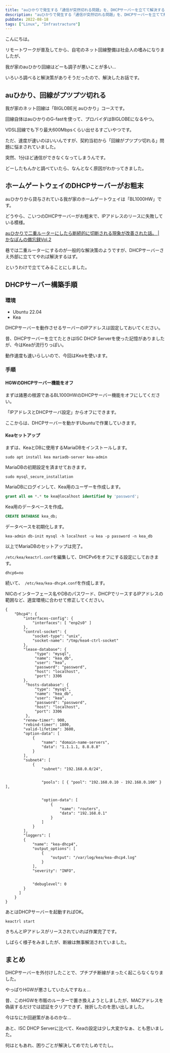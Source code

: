 ```yaml
---
title: "auひかりで発生する「通信が突然切れる問題」を、DHCPサーバーを立てて解決する"
description: "auひかりで発生する「通信が突然切れる問題」を、DHCPサーバーを立てて解決する手順を説明します。"
pubDate: 2022-08-18
tags: ["Linux", "Infrastracture"]
---
```


こんにちは。

リモートワークが普及してから、自宅のネット回線整備は社会人の嗜みになりましたが、

我が家のauひかり回線はどーも調子が悪いことが多い...

いろいろ調べると解決策がありそうだったので、解決したお話です。

## auひかり、回線がプツプツ切れる

我が家のネット回線は「BIGLOBE光 auひかり」コースです。

回線自体はauひかりのG-fastを使って、プロバイダはBIGLOBEになるやつ。

VDSL回線でも下り最大600Mbpsくらい出せるすごいやつです。

ただ、速度が速いのはいいんですが、契約当初から「回線がプツプツ切れる」問題に悩まされていました。

突然、1分ほど通信ができなくなってしまうんです。

どーしたもんかと調べていたら、なんとなく原因がわかってきました。

## ホームゲートウェイのDHCPサーバーがお粗末

auひかりから貸与されている我が家のホームゲートウェイは「BL1000HW」です。

どうやら、こいつのDHCPサーバーがお粗末で、IPアドレスのリースに失敗している模様。

[auひかりで二重ルーターにしたら断続的に切断される現象が改善された話。 | かなぽんの備忘録Vol.2](https://www.kanapon.me/archives/539)

巷では二重ルーターにするのが一般的な解決策のようですが、DHCPサーバーさえ外部に立ててやれば解決するはず。

というわけで立ててみることにしました。

## DHCPサーバー構築手順

### 環境

- Ubuntu 22.04
- Kea

DHCPサーバーを動作させるサーバーのIPアドレスは固定しておいてください。

昔、DHCPサーバーを立てたときはISC DHCP Serverを使った記憶がありましたが、今はKeaが流行りっぽい。

動作速度も速いらしいので、今回はKeaを使います。

### 手順

#### HGWのDHCPサーバー機能をオフ

まずは諸悪の根源であるBL1000HWのDHCPサーバー機能をオフにしてください。

「IPアドレスとDHCPサーバ設定」からオフにできます。

ここからは、DHCPサーバーを動かすUbuntuで作業していきます。

#### Keaセットアップ

まずは、KeaとDBに使用するMariaDBをインストールします。

```shell
sudo apt install kea mariadb-server kea-admin
```
 
MariaDBの初期設定を済ませておきます。

```shell
sudo mysql_secure_installation
```

MariaDBにログインして、Kea用のユーザーを作成します。

```sql
grant all on *.* to kea@localhost identified by 'password';
```

Kea用のデータベースを作成。

```sql
CREATE DATABASE kea_db;
```

データベースを初期化します。

```shell
kea-admin db-init mysql -h localhost -u kea -p password -n kea_db
```

以上でMariaDBのセットアップは完了。

`/etc/kea/keactrl.conf`を編集して、DHCPv6をオフにする設定にしておきます。

```
dhcp6=no
```

続いて、　`/etc/kea/kea-dhcp4.conf`を作成します。

NICのインターフェース名やDBのパスワード、DHCPでリースするIPアドレスの範囲など、適宜環境に合わせて修正してください。
 
```
{
    "Dhcp4": {
        "interfaces-config": {
            "interfaces": [ "enp2s0" ]
        },
        "control-socket": {
            "socket-type": "unix",
            "socket-name": "/tmp/kea4-ctrl-socket"
        },
        "lease-database": {
             "type": "mysql",
             "name": "kea_db",
             "user": "kea",
             "password": "password",
             "host": "localhost",
             "port": 3306
        },
         "hosts-database": {
             "type": "mysql",
             "name": "kea_db",
             "user": "kea",
             "password": "password",
             "host": "localhost",
             "port": 3306
         },
        "renew-timer": 900,
        "rebind-timer": 1800,
        "valid-lifetime": 3600,
        "option-data": [
            {
                "name": "domain-name-servers",
                "data": "1.1.1.1, 8.8.8.8"
            }
        ],
        "subnet4": [
            {
                "subnet": "192.168.0.0/24",


                "pools": [ { "pool": "192.168.0.10 - 192.168.0.100" } ],


                "option-data": [
                    {
                        "name": "routers",
                        "data": "192.168.0.1"
                    }
                ]
            }
        ],
        "loggers": [
        {
            "name": "kea-dhcp4",
            "output_options": [
                {
                    "output": "/var/log/kea/kea-dhcp4.log"
                }
            ],
            "severity": "INFO",


            "debuglevel": 0
        }
      ]
    }
}
```

あとはDHCPサーバーを起動すればOK。

```shell
keactrl start
```

きちんとIPアドレスがリースされていれば作業完了です。

しばらく様子をみましたが、断線は無事解消されていました。

## まとめ

DHCPサーバーを外付けしたことで、プチプチ断線がまったく起こらなくなりました。

やっぱりHGWが悪さしていたんですねぇ...

昔、このHGWを市販のルーターで置き換えようとしましたが、MACアドレスを偽装するだけでは認証をクリアできず、挫折したのを思い出しました。

今はなにか回避策があるのかな...

あと、ISC DHCP Serverに比べて、Keaの設定は少し大変かなぁ、とも思いました。

何はともあれ、困りごとが解決してめでたしめでたし。